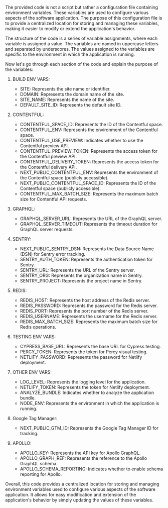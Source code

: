 The provided code is not a script but rather a configuration file containing environment variables. These variables are used to configure various aspects of the software application. The purpose of this configuration file is to provide a centralized location for storing and managing these variables, making it easier to modify or extend the application's behavior.

The structure of the code is a series of variable assignments, where each variable is assigned a value. The variables are named in uppercase letters and separated by underscores. The values assigned to the variables are specific to the environment in which the application is running.

Now let's go through each section of the code and explain the purpose of the variables:

1. BUILD ENV VARS:
   - SITE: Represents the site name or identifier.
   - DOMAIN: Represents the domain name of the site.
   - SITE_NAME: Represents the name of the site.
   - DEFAULT_SITE_ID: Represents the default site ID.

2. CONTENTFUL:
   - CONTENTFUL_SPACE_ID: Represents the ID of the Contentful space.
   - CONTENTFUL_ENV: Represents the environment of the Contentful space.
   - CONTENTFUL_USE_PREVIEW: Indicates whether to use the Contentful preview API.
   - CONTENTFUL_PREVIEW_TOKEN: Represents the access token for the Contentful preview API.
   - CONTENTFUL_DELIVERY_TOKEN: Represents the access token for the Contentful delivery API.
   - NEXT_PUBLIC_CONTENTFUL_ENV: Represents the environment of the Contentful space (publicly accessible).
   - NEXT_PUBLIC_CONTENTFUL_SPACE_ID: Represents the ID of the Contentful space (publicly accessible).
   - CONTENTFUL_MAX_BATCH_SIZE: Represents the maximum batch size for Contentful API requests.

3. GRAPHQL:
   - GRAPHQL_SERVER_URL: Represents the URL of the GraphQL server.
   - GRAPHQL_SERVER_TIMEOUT: Represents the timeout duration for GraphQL server requests.

4. SENTRY:
   - NEXT_PUBLIC_SENTRY_DSN: Represents the Data Source Name (DSN) for Sentry error tracking.
   - SENTRY_AUTH_TOKEN: Represents the authentication token for Sentry.
   - SENTRY_URL: Represents the URL of the Sentry server.
   - SENTRY_ORG: Represents the organization name in Sentry.
   - SENTRY_PROJECT: Represents the project name in Sentry.

5. REDIS:
   - REDIS_HOST: Represents the host address of the Redis server.
   - REDIS_PASSWORD: Represents the password for the Redis server.
   - REDIS_PORT: Represents the port number of the Redis server.
   - REDIS_USERNAME: Represents the username for the Redis server.
   - REDIS_MAX_BATCH_SIZE: Represents the maximum batch size for Redis operations.

6. TESTING ENV VARS:
   - CYPRESS_BASE_URL: Represents the base URL for Cypress testing.
   - PERCY_TOKEN: Represents the token for Percy visual testing.
   - NETLIFY_PASSWORD: Represents the password for Netlify deployment.

7. OTHER ENV VARS:
   - LOG_LEVEL: Represents the logging level for the application.
   - NETLIFY_TOKEN: Represents the token for Netlify deployment.
   - ANALYZE_BUNDLE: Indicates whether to analyze the application bundle.
   - NODE_ENV: Represents the environment in which the application is running.

8. Google Tag Manager:
   - NEXT_PUBLIC_GTM_ID: Represents the Google Tag Manager ID for tracking.

9. APOLLO:
   - APOLLO_KEY: Represents the API key for Apollo GraphQL.
   - APOLLO_GRAPH_REF: Represents the reference to the Apollo GraphQL schema.
   - APOLLO_SCHEMA_REPORTING: Indicates whether to enable schema reporting for Apollo.

Overall, this code provides a centralized location for storing and managing environment variables used to configure various aspects of the software application. It allows for easy modification and extension of the application's behavior by simply updating the values of these variables.